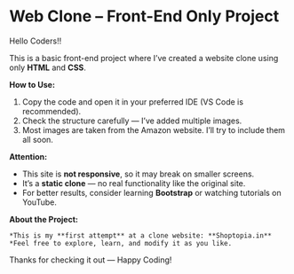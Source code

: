 # Web Clone – Front-End Only Project

Hello Coders!!

This is a basic front-end project where I’ve created a website clone using only **HTML** and **CSS**.

**How to Use:**

1. Copy the code and open it in your preferred IDE (VS Code is recommended).
2. Check the structure carefully — I’ve added multiple images.
3. Most images are taken from the Amazon website. I’ll try to include them all soon.

**Attention:**

   - This site is **not responsive**, so it may break on smaller screens.
   - It’s a **static clone** — no real functionality like the original site.
   - For better results, consider learning **Bootstrap** or watching tutorials on YouTube.

**About the Project:**

    *This is my **first attempt** at a clone website: **Shoptopia.in**
    *Feel free to explore, learn, and modify it as you like.

Thanks for checking it out — Happy Coding!